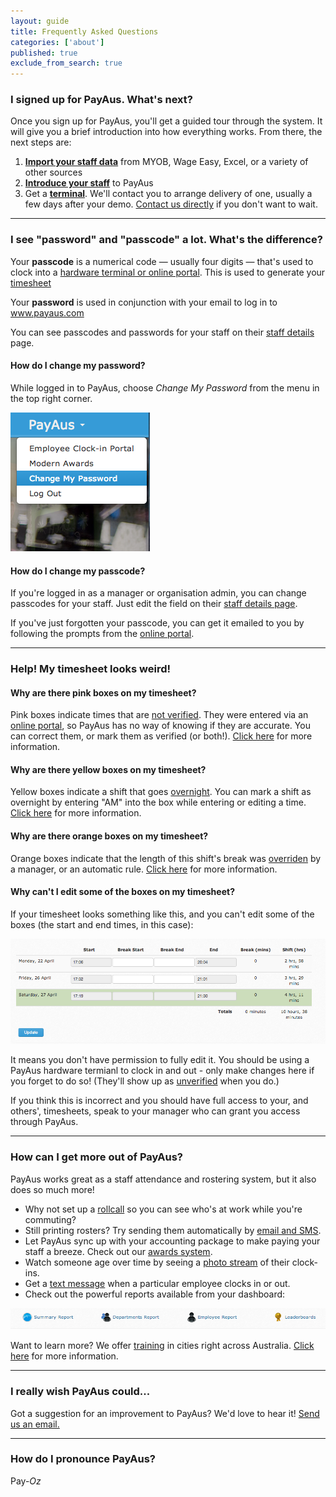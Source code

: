 ```yaml
---
layout: guide
title: Frequently Asked Questions
categories: ['about']
published: true
exclude_from_search: true
---
```


### I signed up for PayAus. What's next?

Once you sign up for PayAus, you'll get a guided tour through the system. It will give you a brief introduction into how everything works. From there, the next steps are:

1. [**Import your staff data**](../../staff/importing/) from MYOB, Wage Easy, Excel, or a variety of other sources
2. [**Introduce your staff**](../../staff/introducing/) to PayAus
3. Get a [**terminal**](../../portals/). We'll contact you to arrange delivery of one, usually a few days after your demo. [Contact us directly](http://www.payaus.com/contact) if you don't want to wait.

---

### I see "password" and "passcode" a lot. What's the difference?

Your **passcode** is a numerical code &mdash; usually four digits &mdash; that's used to clock into a [hardware terminal or online portal](../../portals/). This is used to generate your [timesheet](../../timesheets/)

Your **password** is used in conjunction with your email to log in to www.payaus.com

You can see passcodes and passwords for your staff on their [staff details](../../staff/) page.

#### How do I change my password?

While logged in to PayAus, choose *Change My Password* from the menu in the top right corner.

![Changing your password](/img/change_password.png)

#### How do I change my passcode?

If you're logged in as a manager or organisation admin, you can change passcodes for your staff. Just edit the field on their [staff details page](../../staff/team/).

If you've just forgotten your passcode, you can get it emailed to you by following the prompts from the [online portal](../../portals/employee/).

---

### Help! My timesheet looks weird!

#### Why are there pink boxes on my timesheet?

Pink boxes indicate times that are [not verified](../../timesheets/verified-times/). They were entered via an [online portal](../../portals/employee/), so PayAus has no way of knowing if they are accurate. You can correct them, or mark them as verified (or both!). [Click here](../../timesheets/verified-times/) for more information.

#### Why are there yellow boxes on my timesheet?

Yellow boxes indicate a shift that goes [overnight](../../timesheets/individual/#overnight). You can mark a shift as overnight by entering "AM" into the box while entering or editing a time. [Click here](../../timesheets/individual/#overnight) for more information.

#### Why are there orange boxes on my timesheet?

Orange boxes indicate that the length of this shift's break was [overriden](../../timesheets/individual/#overriden) by a manager, or an automatic rule. [Click here](../../timesheets/individual/#overriden) for more information.

#### Why can't I edit some of the boxes on my timesheet?

If your timesheet looks something like this, and you can't edit some of the boxes (the start and end times, in this case):

![Restricted timesheet](/img/timesheets/restricted_timesheet.png)

It means you don't have permission to fully edit it. You should be using a PayAus hardware termianl to clock in and out - only make changes here if you forget to do so! (They'll show up as [unverified](../../timesheets/verified-times/) when you do.)

If you think this is incorrect and you should have full access to your, and others', timesheets, speak to your manager who can grant you access through PayAus.

---

### How can I get more out of PayAus?

PayAus works great as a staff attendance and rostering system, but it also does so much more!

* Why not set up a [rollcall](../../notifications/rollcall/) so you can see who's at work while you're commuting?
* Still printing rosters? Try sending them automatically by [email and SMS](../../rosters/sms/).
* Let PayAus sync up with your accounting package to make paying your staff a breeze. Check out our [awards system](../../awards/).
* Watch someone age over time by seeing a [photo stream](../../staff/streams/) of their clock-ins.
* Get a [text message](../../notifications/clockin-tracking/) when a particular employee clocks in or out.
* Check out the powerful reports available from your dashboard:

![Reports](/img/reports.png)

Want to learn more? We offer [training](../../training/) in cities right across Australia. [Click here](../../training/) for more information.

---

### I really wish PayAus could...

Got a suggestion for an improvement to PayAus? We'd love to hear it! [Send us an email.](http://www.payaus.com/contact)

---

### How do I pronounce PayAus?

Pay-*Oz*